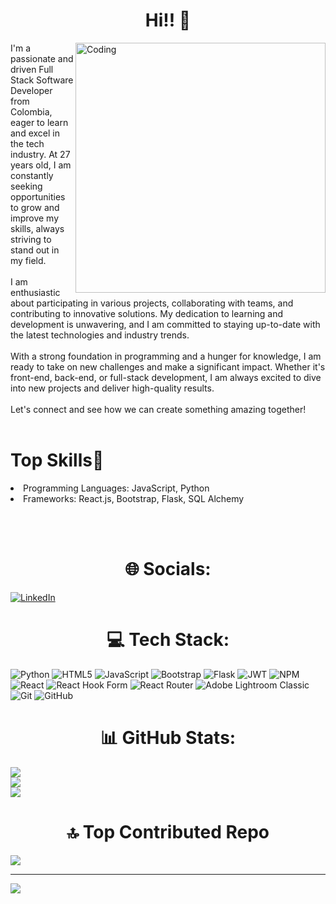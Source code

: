 <h1 align="center"> Hi!! 👋</h1>

<img align="right" alt="Coding" width="400" src="https://ibb.co/gjqzsvc">

I'm a passionate and driven Full Stack Software Developer from Colombia, eager to learn and excel in the tech industry. At 27 years old, I am constantly seeking opportunities to grow and improve my skills, always striving to stand out in my field.<br><br>I am enthusiastic about participating in various projects, collaborating with teams, and contributing to innovative solutions. My dedication to learning and development is unwavering, and I am committed to staying up-to-date with the latest technologies and industry trends.<br><br>With a strong foundation in programming and a hunger for knowledge, I am ready to take on new challenges and make a significant impact. Whether it's front-end, back-end, or full-stack development, I am always excited to dive into new projects and deliver high-quality results.<br><br>Let's connect and see how we can create something amazing together!
<br><br>

<tr>
<td>
<h1> Top Skills🧠</h1>
<li>Programming Languages: JavaScript, Python</li>
<li>
Frameworks: React.js, Bootstrap, Flask, SQL Alchemy</li>

<br><br>

<h1 align="center"> 🌐 Socials:</h1>

[![LinkedIn](https://img.shields.io/badge/LinkedIn-%230077B5.svg?logo=linkedin&logoColor=white)](https://linkedin.com/in/rafael-arias-navarro) 

<h1 align="center">💻 Tech Stack:</h1>

![Python](https://img.shields.io/badge/python-3670A0?style=for-the-badge&logo=python&logoColor=ffdd54) ![HTML5](https://img.shields.io/badge/html5-%23E34F26.svg?style=for-the-badge&logo=html5&logoColor=white) ![JavaScript](https://img.shields.io/badge/javascript-%23323330.svg?style=for-the-badge&logo=javascript&logoColor=%23F7DF1E) ![Bootstrap](https://img.shields.io/badge/bootstrap-%238511FA.svg?style=for-the-badge&logo=bootstrap&logoColor=white) ![Flask](https://img.shields.io/badge/flask-%23000.svg?style=for-the-badge&logo=flask&logoColor=white) ![JWT](https://img.shields.io/badge/JWT-black?style=for-the-badge&logo=JSON%20web%20tokens) ![NPM](https://img.shields.io/badge/NPM-%23CB3837.svg?style=for-the-badge&logo=npm&logoColor=white) ![React](https://img.shields.io/badge/react-%2320232a.svg?style=for-the-badge&logo=react&logoColor=%2361DAFB) ![React Hook Form](https://img.shields.io/badge/React%20Hook%20Form-%23EC5990.svg?style=for-the-badge&logo=reacthookform&logoColor=white) ![React Router](https://img.shields.io/badge/React_Router-CA4245?style=for-the-badge&logo=react-router&logoColor=white) ![Adobe Lightroom Classic](https://img.shields.io/badge/Adobe%20Lightroom%20Classic-31A8FF.svg?style=for-the-badge&logo=Adobe%20Lightroom%20Classic&logoColor=white) ![Git](https://img.shields.io/badge/git-%23F05033.svg?style=for-the-badge&logo=git&logoColor=white) ![GitHub](https://img.shields.io/badge/github-%23121011.svg?style=for-the-badge&logo=github&logoColor=white)
<h1 align="center"> 📊 GitHub Stats:</h1>

![](https://github-readme-stats.vercel.app/api?username=rariasnav&theme=nord&hide_border=false&include_all_commits=false&count_private=false)<br/>
![](https://github-readme-streak-stats.herokuapp.com/?user=rariasnav&theme=nord&hide_border=false)<br/>
![](https://github-readme-stats.vercel.app/api/top-langs/?username=rariasnav&theme=nord&hide_border=false&include_all_commits=false&count_private=false&layout=compact)

<h1 align="center">🔝 Top Contributed Repo</h1>

![](https://github-contributor-stats.vercel.app/api?username=rariasnav&limit=5&theme=nord&combine_all_yearly_contributions=true)

---
[![](https://visitcount.itsvg.in/api?id=rariasnav&icon=2&color=0)](https://visitcount.itsvg.in)

</td>
</tr>
<!-- Proudly created with GPRM ( https://gprm.itsvg.in ) -->
